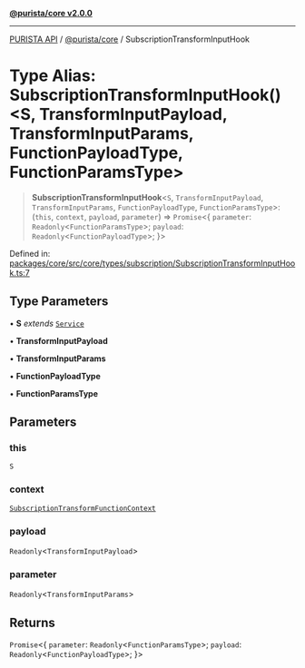 [**@purista/core v2.0.0**](../README.md)

***

[PURISTA API](../../../packages.md) / [@purista/core](../README.md) / SubscriptionTransformInputHook

# Type Alias: SubscriptionTransformInputHook()\<S, TransformInputPayload, TransformInputParams, FunctionPayloadType, FunctionParamsType\>

> **SubscriptionTransformInputHook**\<`S`, `TransformInputPayload`, `TransformInputParams`, `FunctionPayloadType`, `FunctionParamsType`\>: (`this`, `context`, `payload`, `parameter`) => `Promise`\<\{ `parameter`: `Readonly`\<`FunctionParamsType`\>; `payload`: `Readonly`\<`FunctionPayloadType`\>; \}\>

Defined in: [packages/core/src/core/types/subscription/SubscriptionTransformInputHook.ts:7](https://github.com/puristajs/purista/blob/master/packages/core/src/core/types/subscription/SubscriptionTransformInputHook.ts#L7)

## Type Parameters

• **S** *extends* [`Service`](../classes/Service.md)

• **TransformInputPayload**

• **TransformInputParams**

• **FunctionPayloadType**

• **FunctionParamsType**

## Parameters

### this

`S`

### context

[`SubscriptionTransformFunctionContext`](SubscriptionTransformFunctionContext.md)

### payload

`Readonly`\<`TransformInputPayload`\>

### parameter

`Readonly`\<`TransformInputParams`\>

## Returns

`Promise`\<\{ `parameter`: `Readonly`\<`FunctionParamsType`\>; `payload`: `Readonly`\<`FunctionPayloadType`\>; \}\>
